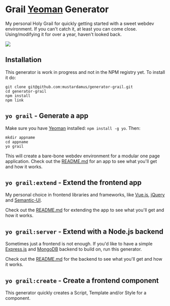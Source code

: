 # Grail [Yeoman](http://yeoman.io/) Generator

My personal Holy Grail for quickly getting started with a sweet webdev environment.
If you can't catch it, at least you can come close. Using/modifying it for over a year,
haven't looked back.

![](https://camo.githubusercontent.com/87f28a72cfc754122b0ce1611c402e94367ccf06/687474703a2f2f7777772e74696d6573686967686572656475636174696f6e2e636f2e756b2f50696374757265732f7765622f6e2f752f6b2f6e6577735f31385f3236303131322e6a7067)

## Installation

This generator is work in progress and not in the NPM registry yet. To install
it do:

    git clone git@github.com:mustardamus/generator-grail.git
    cd generator-grail
    npm install
    npm link

## `yo grail` - Generate a app

Make sure you have [Yeoman](http://yeoman.io/) installed: `npm install -g yo`. Then:

    mkdir appname
    cd appname
    yo grail

This will create a bare-bone webdev environment for a modular one
page application. Check out the [README.md](./app/templates/README.md)
for an app to see what you'll get and how it works.

## `yo grail:extend` - Extend the frontend app

My personal choice in frontend libraries and frameworks, like
[Vue.js](http://vuejs.org/guide/), [jQuery](https://jquery.com/) and
[Semantic-UI](http://semantic-ui.com/).

Check out the [README.md](./extend/templates/README.md)
for extending the app to see what you'll get and how it works.

## `yo grail:server` - Extend with a Node.js backend

Sometimes just a frontend is not enough. If you'd like to have a simple
[Express.js](http://expressjs.com/) and [MongoDB](https://www.mongodb.org/)
backend to build on, run this generator.

Check out the [README.md](./server/templates/README.md)
for the backend to see what you'll get and how it works.

## `yo grail:create` - Create a frontend component

This generator quickly creates a Script, Template and/or Style for
a component.
